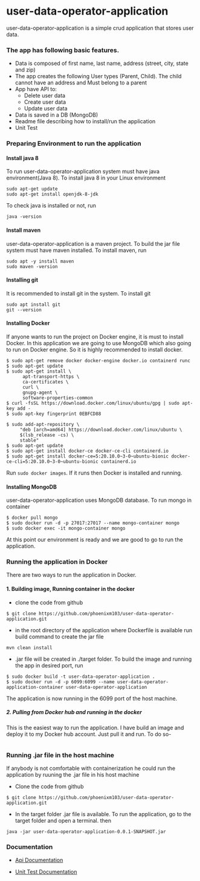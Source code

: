 # user-data-operator-application
user-data-operator-application is a simple crud application that stores user data. 
### The app has following basic features.
- Data is composed of first name, last name, address (street, city, state and zip)
- The app creates the following User types (Parent, Child). The child cannot have an address and Must belong to a parent
- App have API to:
	- Delete user data
	- Create user data
	- Update user data
- Data is saved in a DB (MongoDB)
- Readme file describing how to install/run the application
- Unit Test
### Preparing Environment to run the application
#### Install java 8
To run user-data-operator-application system must have java environment(Java 8). To install java 8 in your Linux environment
```
sudo apt-get update
sudo apt-get install openjdk-8-jdk
``` 
To check java is installed or not, run
```
java -version
```
#### Install maven
user-data-operator-application is a maven project. To build the jar file system must have maven installed. To install maven, run
```$xslt
sudo apt -y install maven
sudo maven -version
``` 
#### Installing git
It is recommended to install git in the system. To install git
```$xslt
sudo apt install git
git --version
``` 
#### Installing Docker
If anyone wants to run the project on Docker engine, it is must to install Docker. In this application we are going to use MongoDB which also going to run on Docker engine. So it is highly recommended to install docker.
```$xslt
$ sudo apt-get remove docker docker-engine docker.io containerd runc
$ sudo apt-get update
$ sudo apt-get install \
      apt-transport-https \
      ca-certificates \
      curl \
      gnupg-agent \
      software-properties-common
$ curl -fsSL https://download.docker.com/linux/ubuntu/gpg | sudo apt-key add -
$ sudo apt-key fingerprint 0EBFCD88

$ sudo add-apt-repository \
     "deb [arch=amd64] https://download.docker.com/linux/ubuntu \
     $(lsb_release -cs) \
     stable"
$ sudo apt-get update
$ sudo apt-get install docker-ce docker-ce-cli containerd.io
$ sudo apt-get install docker-ce=5:20.10.0~3-0~ubuntu-bionic docker-ce-cli=5:20.10.0~3-0~ubuntu-bionic containerd.io
```
Run ```sudo docker images```. If it runs then Docker is installed and running.

#### Installing MongoDB
user-data-operator-application uses MongoDB database. To run mongo in container
```$xslt
$ docker pull mongo
$ sudo docker run -d -p 27017:27017 --name mongo-container mongo
$ sudo docker exec -it mongo-container mongo
```
At this point our environment is ready and we are good to go to run the application.

### Running the application in Docker
There are two ways to run the application in Docker.
#### 1. Building image, Running container in the docker 
- clone the code from github
``` 
$ git clone https://github.com/phoenixm103/user-data-operator-application.git
```
- in the root directory of the application where Dockerfile is available run build command to create the jar file
```$xslt
mvn clean install 
```
- .jar file will be created in ./target folder. To build the image and running the app in desired port, run
```
$ sudo docker build -t user-data-operator-application .
$ sudo docker run -d -p 6099:6099 --name user-data-operator-application-container user-data-operator-application

```
The application is now running in the 6099 port of the host machine.
##### 2. Pulling from Docker hub and running in the docker
This is the easiest way to run the application. I have build an image and deploy it to my Docker hub account. Just pull it and run.
To do so-
```$xslt

```

### Running .jar file in the host machine
If anybody is not comfortable with containerization he could run the application  by ruuning the .jar file in his host machine
- Clone the code from github
``` 
$ git clone https://github.com/phoenixm103/user-data-operator-application.git
```
- In the target folder .jar file is available. To run the application, go to the target folder and open a terminal. then
```$xslt
java -jar user-data-operator-application-0.0.1-SNAPSHOT.jar 
```
### Documentation

- [Api Documentation](./docs/api_documentation.md)

- [Unit Test Documentation](./docs/api_documentation.md)